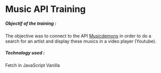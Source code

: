 # Music API Training

##### Objectif of the training :

The objective was to connect to the API [Musicdemons](https://musicdemons.com/api/v1/)  in order to do a search for an artist and display these musics in a video player (Youtube).

##### Technology used :

Fetch in JavaScript Vanilla
